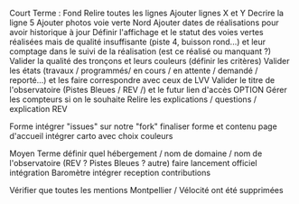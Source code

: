 Court Terme :
Fond
    Relire toutes les lignes
    Ajouter lignes X et Y
    Decrire la ligne 5
    Ajouter photos voie verte Nord
    Ajouter dates de réalisations pour avoir historique à jour
    Définir l'affichage et le statut des voies vertes réalisées mais de qualité insuffisante (piste 4, buisson rond...) et leur comptage dans le suivi de la réalisation (est ce réalisé ou manquant ?)
    Valider la qualité des tronçons et leurs couleurs (définir les critères)
    Valider les états (travaux / programmés/ en cours / en attente / demandé / reporté...) et les faire correspondre avec ceux de LVV
    Valider le titre de l'observatoire (Pistes Bleues / REV /) et le futur lien d'accès
    OPTION Gérer les compteurs si on le souhaite
    Relire les explications / questions / explication REV

Forme
    intégrer "issues" sur notre "fork"
    finaliser forme et contenu page d'accueil
    intégrer carto avec choix couleurs

Moyen Terme
    définir quel hébergement / nom de domaine / nom de l'observatoire (REV ? Pistes Bleues ? autre)
    faire lancement officiel
    intégration Baromètre
    intégrer reception contributions

Vérifier que toutes les mentions Montpellier / Vélocité ont été supprimées

